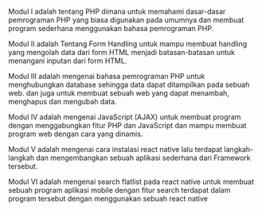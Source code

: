 Modul I adalah tentang PHP dimana untuk memahami dasar-dasar pemrograman PHP yang biasa digunakan pada umumnya dan membuat program sederhana menggunakan bahasa pemrograman PHP.

Modul II adalah Tentang Form Handling untuk mampu membuat handling yang mengolah data dari form HTML menjadi batasan-batasan untuk menangani inputan dari form HTML.

Modul III adalah mengenai bahasa pemrograman PHP untuk menghubungkan database sehingga data dapat ditampilkan pada sebuah web. dan juga untuk membuat sebuah web yang dapat menambah, menghapus dan mengubah data.

Modul IV adalah mengenai JavaScript (AJAX) untuk membuat program dengan menggabungkan fitur PHP dan JavaScript dan mampu membuat program web dengan cara yang dinamis.

Modul V adalah mengenai cara instalasi react native lalu terdapat langkah-langkah dan mengembangkan sebuah aplikasi sederhana dari Framework tersebut.

Modul VI adalah mengenai search flatlist pada react native untuk membuat sebuah program aplikasi mobile dengan fitur search terdapat dalam program tersebut dengan menggunakan sebuah react native
